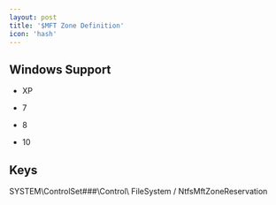 ```yaml
---
layout: post
title: '$MFT Zone Definition'
icon: 'hash'
---
```


## Windows Support

- XP

- 7

- 8

- 10



## Keys

SYSTEM\ControlSet###\Control\ FileSystem / NtfsMftZoneReservation

